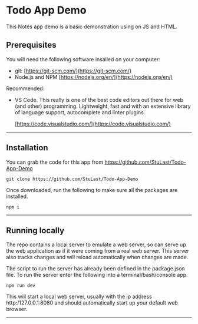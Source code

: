 # Todo App Demo

This Notes app demo is a basic demonstration using on JS and HTML.

##  Prerequisites

You will need the following software insalled on your computer:

- git: [https://git-scm.com/](https://git-scm.com/)
- Node.js and NPM [https://nodejs.org/en/](https://nodejs.org/en/)

Recommended:

- VS Code.  This really is one of the best code editors out there for web (and other) programming.   Lightweight, fast and with an extensive library of language support, autocomplete and linter plugins.

    [https://code.visualstudio.com/](https://code.visualstudio.com/)

---

##  Installation

You can grab the code for this app from https://github.com/StuLast/Todo-App-Demo

```git clone https://github.com/StuLast/Todo-App-Demo```

Once downloaded, run the following to make sure all the packages are installed.

```npm i```

---

##  Running locally

The repo contains a local server to emulate a web server, so can serve up the web application as if it were coming from a real web server.  This server also tracks changes and will reload automatically when changes are made.

The script to run the server has already been defined in the package.json file.  To run the server enter the following into a terminal/bash/console app.

```npm run dev```

This will start a local web server, usually with the ip address http:/127.0.0.1:8080 and should automatically start up your default web browser.

---